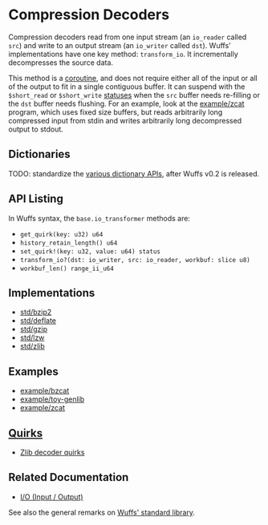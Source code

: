 # Compression Decoders

Compression decoders read from one input stream (an `io_reader` called `src`)
and write to an output stream (an `io_writer` called `dst`). Wuffs'
implementations have one key method: `transform_io`. It incrementally
decompresses the source data.

This method is a [coroutine](/doc/note/coroutines.md), and does not require
either all of the input or all of the output to fit in a single contiguous
buffer. It can suspend with the `$short_read` or `$short_write`
[statuses](/doc/note/statuses.md) when the `src` buffer needs re-filling or the
`dst` buffer needs flushing. For an example, look at the
[example/zcat](/example/zcat/zcat.c) program, which uses fixed size buffers,
but reads arbitrarily long compressed input from stdin and writes arbitrarily
long decompressed output to stdout.


## Dictionaries

TODO: standardize the [various dictionary
APIs](https://github.com/google/wuffs/issues/73), after Wuffs v0.2 is released.


## API Listing

In Wuffs syntax, the `base.io_transformer` methods are:

- `get_quirk(key: u32) u64`
- `history_retain_length() u64`
- `set_quirk!(key: u32, value: u64) status`
- `transform_io?(dst: io_writer, src: io_reader, workbuf: slice u8)`
- `workbuf_len() range_ii_u64`


## Implementations

- [std/bzip2](/std/bzip2)
- [std/deflate](/std/deflate)
- [std/gzip](/std/gzip)
- [std/lzw](/std/lzw)
- [std/zlib](/std/zlib)


## Examples

- [example/bzcat](/example/bzcat)
- [example/toy-genlib](/example/toy-genlib)
- [example/zcat](/example/zcat)


## [Quirks](/doc/note/quirks.md)

- [Zlib decoder quirks](/std/zlib/decode_quirks.wuffs)


## Related Documentation

- [I/O (Input / Output)](/doc/note/io-input-output.md)

See also the general remarks on [Wuffs' standard library](/doc/std/README.md).
